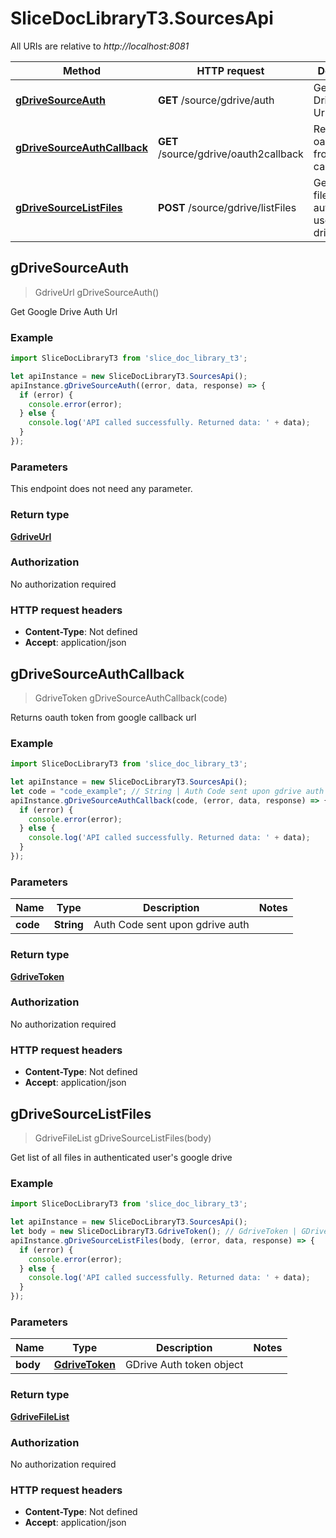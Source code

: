 # SliceDocLibraryT3.SourcesApi

All URIs are relative to *http://localhost:8081*

Method | HTTP request | Description
------------- | ------------- | -------------
[**gDriveSourceAuth**](SourcesApi.md#gDriveSourceAuth) | **GET** /source/gdrive/auth | Get Google Drive Auth Url
[**gDriveSourceAuthCallback**](SourcesApi.md#gDriveSourceAuthCallback) | **GET** /source/gdrive/oauth2callback | Returns oauth token from google callback url
[**gDriveSourceListFiles**](SourcesApi.md#gDriveSourceListFiles) | **POST** /source/gdrive/listFiles | Get list of all files in authenticated user&#39;s google drive



## gDriveSourceAuth

> GdriveUrl gDriveSourceAuth()

Get Google Drive Auth Url

### Example

```javascript
import SliceDocLibraryT3 from 'slice_doc_library_t3';

let apiInstance = new SliceDocLibraryT3.SourcesApi();
apiInstance.gDriveSourceAuth((error, data, response) => {
  if (error) {
    console.error(error);
  } else {
    console.log('API called successfully. Returned data: ' + data);
  }
});
```

### Parameters

This endpoint does not need any parameter.

### Return type

[**GdriveUrl**](GdriveUrl.md)

### Authorization

No authorization required

### HTTP request headers

- **Content-Type**: Not defined
- **Accept**: application/json


## gDriveSourceAuthCallback

> GdriveToken gDriveSourceAuthCallback(code)

Returns oauth token from google callback url

### Example

```javascript
import SliceDocLibraryT3 from 'slice_doc_library_t3';

let apiInstance = new SliceDocLibraryT3.SourcesApi();
let code = "code_example"; // String | Auth Code sent upon gdrive auth
apiInstance.gDriveSourceAuthCallback(code, (error, data, response) => {
  if (error) {
    console.error(error);
  } else {
    console.log('API called successfully. Returned data: ' + data);
  }
});
```

### Parameters


Name | Type | Description  | Notes
------------- | ------------- | ------------- | -------------
 **code** | **String**| Auth Code sent upon gdrive auth | 

### Return type

[**GdriveToken**](GdriveToken.md)

### Authorization

No authorization required

### HTTP request headers

- **Content-Type**: Not defined
- **Accept**: application/json


## gDriveSourceListFiles

> GdriveFileList gDriveSourceListFiles(body)

Get list of all files in authenticated user&#39;s google drive

### Example

```javascript
import SliceDocLibraryT3 from 'slice_doc_library_t3';

let apiInstance = new SliceDocLibraryT3.SourcesApi();
let body = new SliceDocLibraryT3.GdriveToken(); // GdriveToken | GDrive Auth token object
apiInstance.gDriveSourceListFiles(body, (error, data, response) => {
  if (error) {
    console.error(error);
  } else {
    console.log('API called successfully. Returned data: ' + data);
  }
});
```

### Parameters


Name | Type | Description  | Notes
------------- | ------------- | ------------- | -------------
 **body** | [**GdriveToken**](GdriveToken.md)| GDrive Auth token object | 

### Return type

[**GdriveFileList**](GdriveFileList.md)

### Authorization

No authorization required

### HTTP request headers

- **Content-Type**: Not defined
- **Accept**: application/json

